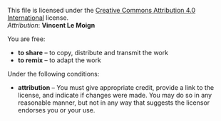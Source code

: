 This file is licensed under the [Creative Commons Attribution 4.0 International](https://creativecommons.org/licenses/by/4.0/deed.en) license.	
*Attribution*: **Vincent Le Moign**

You are free:
* **to share** – to copy, distribute and transmit the work
* **to remix** – to adapt the work

Under the following conditions:
* **attribution** – You must give appropriate credit, provide a link to the license, and indicate if changes were made. You may do so in any reasonable manner, but not in any way that suggests the licensor endorses you or your use.